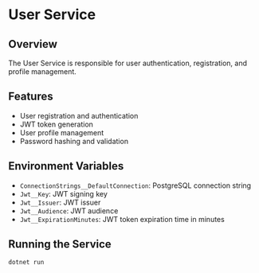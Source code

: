 # User Service

## Overview
The User Service is responsible for user authentication, registration, and profile management.

## Features
- User registration and authentication
- JWT token generation
- User profile management
- Password hashing and validation

## Environment Variables
- `ConnectionStrings__DefaultConnection`: PostgreSQL connection string
- `Jwt__Key`: JWT signing key
- `Jwt__Issuer`: JWT issuer
- `Jwt__Audience`: JWT audience
- `Jwt__ExpirationMinutes`: JWT token expiration time in minutes

## Running the Service
```bash
dotnet run
